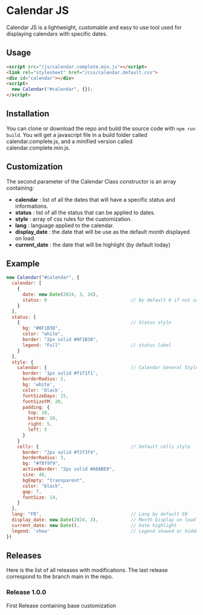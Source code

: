 <h1 algn="center">Calendar JS</h1>
Calendar JS is a lightweight, customable and easy to use tool used for displaying calendars with specific dates.

## Usage
```html
<script src="/js/calendar.complete.min.js"></script>
<link rel="stylesheet" href="/css/calendar.default.css">
<div id="calendar"></div>
<script>
  new Calendar("#calendar", {});
</script> 
```

## Installation

You can clone or download the repo and build the source code with <code>npm run build</code>. You will get a javascript file in a build folder called calendar.complete.js, and a minified version called calendar.complete.min.js.

## Customization

The second parameter of the Calendar Class constructor is an array containing:
- **calendar** : list of all the dates that will have a specific status and informations.
- **status** : list of all the status that can be applied to dates.
- **style** : array of css rules for the customization.
- **lang** : language applied to the calendar.
- **display_date** : the date that will be use as the default month displayed on load.
- **current_date** : the date that will be highlight (by default today)

## Example
```javascript
new Calendar("#calendar", {
  calendar: [
    {
      date: new Date(2024, 3, 24),            
      status: 0                               // By default 0 if not set
    }
  ],
  status: [
    {                                         // Status style
      bg: "#0F1B38",
      color: "white",
      border: "2px solid #0F1B38",
      legend: "Full"                          // status label 
    }
  ],
  style: {
    calendar: {                               // Calendar General Style
      border: '1px solid #f1f1f1',
      borderRadius: 2,
      bg: 'white',
      color: 'black',
      fontSizeDays: 15,
      fontSizeYM: 20,
      padding: {
        top: 10,
        bottom: 20,
        right: 5,
        left: 5
      }
    }
    cells: {                                  // Default cells style
      border: "2px solid #f2f3f4",
      borderRadius: 3,
      bg: "#f8f9f9",
      activeBorder: "2px solid #A8ABE0",
      size: 40,
      bgEmpty: "transparent",
      color: "black",
      gap: 7,
      fontSize: 14,
    }
  },
  lang: "FR",                                 // Lang by default EN
  display_date: new Date(2024, 3),            // Month Display on load
  current_date: new Date(),                   // Date highlight
  legend: 'show'                              // Legend showed or hidden
})
```

## Releases

Here is the list of all releases with modifications. The last release correspond to the branch main in the repo.

### Release 1.0.0

First Release containing base customization
